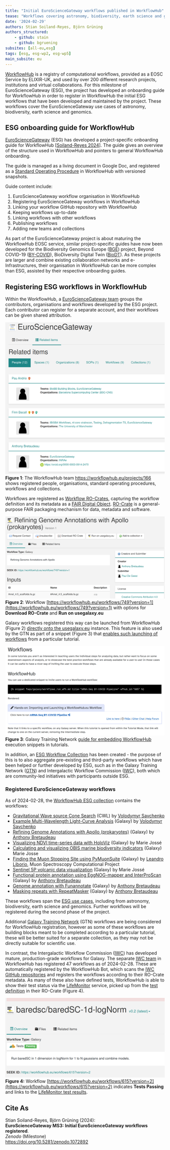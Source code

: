 ```yaml
---
title: "Initial EuroScienceGateway workflows published in WorkflowHub"
tease: "Workflows covering astronomy, biodiversity, earth science and genomics published in WorkflowHub together with onboarding guide"
date: '2024-02-29'
authors: Stian Soiland-Reyes, Björn Grüning
authors_structured:
    - github: stain
    - github: bgruening
subsites: [all-eu,esg]
tags: [esg, esg-wp2, esg-wp5]
main_subsite: eu
---
```



[WorkflowHub](https://workflowhub.eu/) is a registry of computational workflows, provided as a EOSC Service by ELIXIR-UK, and used by over 200 different research projects, institutions and virtual collaborations. For this milestone of EuroScienceGateway (ESG), the project has developed an onboarding guide for WorkflowHub in order to register in WorkflowHub the initial ESG workflows that have been developed and maintained by the project. These workflows cover the EuroScienceGateway use cases of astronomy, biodiversity, earth science and genomics.


## ESG onboarding guide for WorkflowHub

[EuroScienceGateway](https://eurosciencegateway.eu/) (ESG) has developed a project-specific onboarding guide for WorkflowHub \[[Soiland-Reyes 2024](https://doi.org/10.48546/workflowhub.sop.8.2)\]. The guide gives an overview of the structure used in WorkflowHub and pointers to general WorkflowHub onboarding.

The guide is managed as a living document in Google Doc, and registered as a [Standard Operating Procedure](https://doi.org/10.48546/workflowhub.sop.8.1) in WorkflowHub with versioned snapshots.

Guide content include:

1.  EuroScienceGateway workflow organisation in WorkflowHub
2.  Registering EuroScienceGateway workflows in WorkflowHub
3.  Linking your workflow GitHub repository with WorkflowHub
4.  Keeping workflows up-to-date
5.  Linking workflows with other workflows
6.  Publishing workflows
7.  Adding new teams and collections

As part of the EuroScienceGateway project is about maturing the WorkflowHub EOSC service, similar project-specific guides have now been developed for the Biodiversity Genomics Europe ([BGE](https://biodiversitygenomics.eu/)) project, Beyond COVID-19 ([BY-COVID](https://by-covid.eu/)), BioDiversity Digital Twin ([BioDT](https://biodt.eu/)). As these projects are larger and combine existing collaboration networks and e-Infrastructures, their organisation in WorkflowHub can be more complex than ESG, assisted by their respective onboarding guides.


## Registering ESG workflows in WorkflowHub

Within the WorkflowHub, a [EuroScienceGateway team](https://workflowhub.eu/projects/166) groups the contributors, organisations and workflows developed by the ESG project. Each contributor can register for a separate account, and their workflows can be given shared attribution.

![WorkflowHub screenshot: EuroScienceGateway](wfhub.png)  
**Figure 1**: The WorkflowHub team <https://workflowhub.eu/projects/166> shows registered people, organisations, standard operating procedures, workflows and collections.

Workflows are registered as [Workflow RO-Crates](https://w3id.org/workflowhub/workflow-ro-crate/), capturing the workflow definition and its metadata as a [FAIR Digital Object](https://doi.org/10.3897/rio.8.e93937). [RO-Crate](https://www.researchobject.org/ro-crate/) is a general-purpose FAIR packaging mechanism for data, metadata and software.

![Screenshot of WorkflowHub entry with buttons](wf749.png)  
**Figure 2**: Workflow [https://workflowhub.eu/workflows/749?version=1](https://workflowhub.eu/workflows/749?version=1) with options for **Download RO-Crate** and **Run on usegalaxy.eu**

Galaxy workflows registered this way can be launched from WorkflowHub (Figure 2) [directly onto the usegalaxy.eu](/news/2023-11-13-run-in-galaxy-button-workflowhub) instance. This feature is also used by the GTN as part of a snippet (Figure 3) that [enables such launching of workflows](https://training.galaxyproject.org/training-material/news/2023/12/12/tutorial-run-wfh-ds.html) from a particular tutorial.

![Screenshot from GTN showing snippet](snippet.png)  
**Figure 3**: Galaxy Training Network [guide for embedding WorkflowHub](https://training.galaxyproject.org/training-material/topics/contributing/tutorials/create-new-tutorial-content/tutorial.html#workflows) execution snippets in tutorials.

In addition, an [ESG Workflow Collection](https://workflowhub.eu/collections/13) has been created - the purpose of this is to also aggregate pre-existing and third-party workflows which have been helped or further developed by ESG, such as in the Galaxy Training Network ([GTN](https://training.galaxyproject.org/)) and Intergalactic Workflow Commission ([IWC](https://github.com/galaxyproject/iwc)), both which are community-led initiatives with participants outside ESG.


### Registered EuroScienceGateway workflows

As of 2024-02-28, the [WorkflowHub ESG collection](https://workflowhub.eu/collections/13) contains the workflows:

 * [Gravitational Wave source Cone Search](https://workflowhub.eu/workflows/415) (CWL)  by [Volodymyr Savchenko](https://workflowhub.eu/people/168)
 * [Example Multi-Wavelength Light-Curve Analysis](https://workflowhub.eu/workflows/766) (Galaxy) by [Volodymyr Savchenko](https://workflowhub.eu/people/168)
 * [Refining Genome Annotations with Apollo (prokaryotes)](https://workflowhub.eu/workflows/749) (Galaxy) by [Anthony Bretaudeau](https://workflowhub.eu/people/241)
 * [Visualizing NDVI time-series data with HoloViz](https://workflowhub.eu/workflows/759) (Galaxy) by Marie Jossé
 * [Calculating and visualizing OBIS marine biodiversity indicators](https://workflowhub.eu/workflows/758) (Galaxy)      Marie Josse
 * [Finding the Muon Stopping Site using PyMuonSuite](https://workflowhub.eu/workflows/757) (Galaxy) by [Leandro Liborio](https://orcid.org/0000-0003-2777-5167), Muon Spectroscopy Computational Project
 * [Sentinel 5P volcanic data visualization](https://workflowhub.eu/workflows/756) (Galaxy) by Marie Jossé
 * [Functional protein annotation using EggNOG-mapper and InterProScan](https://workflowhub.eu/workflows/755) (Galaxy) by [Anthony Bretaudeau](https://orcid.org/0000-0003-0914-2470)
 * [Genome annotation with Funannotate](https://workflowhub.eu/workflows/754) (Galaxy) by [Anthony Bretaudeau](https://orcid.org/0000-0003-0914-2470)
 * [Masking repeats with RepeatMasker](https://workflowhub.eu/workflows/753) (Galaxy) by [Anthony Bretaudeau](https://orcid.org/0000-0003-0914-2470)

These workflows span the [ESG use cases](/projects/esg/news/?tag=esg-wp5), including from astronomy, biodiversity, earth science and genomics. Further workflows will be registered during the second phase of the project.

Additional [Galaxy Training Network](https://training.galaxyproject.org/) (GTN) workflows are being considered for WorkflowHub registration, however as some of these workflows are building blocks meant to be completed according to a particular tutorial, these will be better suited for a separate collection, as they may not be directly suitable for scientific use.

In contrast, the Intergalactic Workflow Commission ([IWC](https://github.com/galaxyproject/iwc)) has developed mature, production-grade workflows for Galaxy. The separate [IWC team](https://workflowhub.eu/projects/33#workflows) in WorkflowHub has registered 47 workflows as of 2024-02-28. These are automatically registered by the WorkflowHub Bot, which scans the [IWC GitHub repositories](https://github.com/iwc-workflows/) and registers the workflows according to their RO-Crate metadata. As many of these also have defined tests, WorkflowHub is able to show their test status via the [LifeMonitor](https://lifemonitor.eu/) service, picked up from the [test definition](https://www.lifemonitor.eu/lm_test_monitoring) in their RO-Crate (Figure 4).

![Screenshot of WorkflowHub testing button](testing.png)  
**Figure 4:** Workflow [https://workflowhub.eu/workflows/615?version=2](https://workflowhub.eu/workflows/615?version=2) indicates **Tests Passing** and links to the [LifeMonitor test results](https://app.lifemonitor.eu/workflow;uuid=37f29ed0-543f-013c-9190-005056ab8eb2).



## Cite As

Stian Soiland-Reyes, Björn Grüning (2024):\
**EuroScienceGateway MS3: Initial EuroScienceGateway workflows registered**.\
*Zenodo* (Milestone)\
<https://doi.org/10.5281/zenodo.1072892>